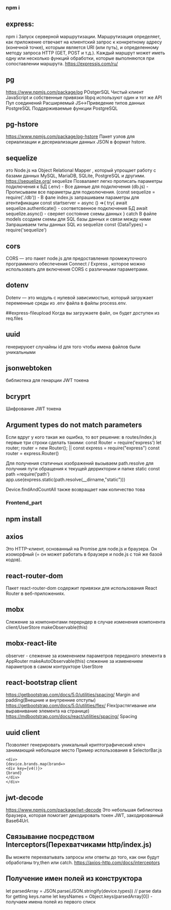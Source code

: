 ### npm i

## express:
npm i
Запуск серверной маршрутизации.
Маршрутизация определяет, как приложение отвечает на клиентский запрос к конкретному адресу (конечной точке), которым является URI (или путь), и определенному методу запроса HTTP (GET, POST и т.д.).
Каждый маршрут может иметь одну или несколько функций обработки, которые выполняются при сопоставлении маршрута.
https://expressjs.com/ru/

## pg
https://www.npmjs.com/package/pg
POstgerSQL
Чистый клиент JavaScript и собственные привязки libpq используют один и тот же API
Пул соединений
Расширяемый JS↔Приведение типов данных PostgreSQL
Поддерживаемые функции PostgreSQL

## pg-hstore
https://www.npmjs.com/package/pg-hstore
Пакет узлов для сериализации и десериализации данных JSON в формат hstore.

## sequelize
это Node.js на Object Relational Mapper , который упрощает работу с базами данных MySQL, MariaDB, SQLite, PostgreSQL и другими.
https://sequelize.org/
sequelize Позвалаяет легко прописать параметры подключения к БД 
(.env) - Все данные для подключения
(db.js) - Прописываем все параметры для подколючения.
(const sequelize = require('./db')) - В фале index.js запрашиваем параметры для атентификации
const startserver = async () =>{
try{
await sequelize.authenticate() - соответсвенное подключения БД
await sequelize.async() - сверяет состояние схемы данных
} catch
В файле models создаем схемы для SQL базы данных и связи между ними
Запрашиваем типы данных SQL из sequelize
const {DataTypes} = require('sequelize') 

## cors
CORS — это пакет node.js для предоставления промежуточного программного обеспечения Connect / Express , которое можно использовать для включения CORS с различными параметрами.

## dotenv
Dotenv — это модуль с нулевой зависимостью, который загружает переменные среды из .env файла в файлы process.env.

##express-fileupload
Когда вы загружаете файл, он будет доступен из req.files

## uuid
генерируюет случайны id для того чтобы имена файлов были уникальными

## jsonwebtoken
библиотека для генарции JWT токена
## bcryprt
Шифрование JWT токена

## Argument types do not match parameters
Если вдруг у кого такая же ошибка, то вот решение:
в routes/index.js первые три строки сделать такими:
const Router = require('express')
let router;
router = new Router();
||
const express = require("express")
const router = express.Router()

Для получения статичных изображений вызываем path.resolve для получния пути обращения к текущей дерриктории и папке static
const path =require('path')
app.use(express.static(path.resolve(__dirname,"static")))

Device.findAndCountAll также возвращает нам количество това

### Frontend_part

## npm install

## axios
Это HTTP-клиент, основанный на Promise для node.js и браузера. 
Он изоморфный (= он может работать в браузере и node.js с той же базой кодов).

## react-router-dom
Пакет react-router-dom содержит привязки для использования React Router в веб-приложениях.

## mobx
Слежение за компонентами перерндер в случае изменения компонента
client/UserStore makeObservable(this)

## mobx-react-lite
observer - слежение за изменением параметров переданого элемента в AppRouter
makeAutoObservable(this) слежение за изменением параметров в самом контрукторе UserStore
## react-bootstrap client
https://getbootstrap.com/docs/5.0/utilities/spacing/  Margin and padding(Внешние и внутренние отступы)
https://getbootstrap.com/docs/5.0/utilities/flex/ Flex(растягивание или выравнивание элемента на странице)
https://mdbootstrap.com/docs/react/utilities/spacing/ Spacing
## uuid client
Позволяет генерировать уникальный криптографический ключ занимающий небольшое место
Пример использования в SelectorBar.js

```
<div>
{device.brands.map(brand=>
<div key={v4()}>
{brand}
</div>
</div>
```
## jwt-decode
https://www.npmjs.com/package/jwt-decode
Это небольшая библиотека браузера, которая помогает декодировать токен JWT, закодированный Base64Url.
## Связывание посредством Interceptors(Перехватчиками http/index.js) 
Вы можете перехватывать запросы или ответы до того, как они будут обработаны try,then или catch.
https://axios-http.com/docs/interceptors

## Получение имен полей из конcтруктора
 let parsedArray = JSON.parse(JSON.stringify(device.types)) // parse data for getting keys.name
 let keysNames = Object.keys(parsedArray[0])  - получаем имена полей из первого списк

